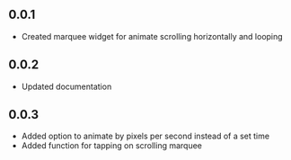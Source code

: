## 0.0.1

* Created marquee widget for animate scrolling horizontally and looping

## 0.0.2

* Updated documentation

## 0.0.3

* Added option to animate by pixels per second instead of a set time
* Added function for tapping on scrolling marquee